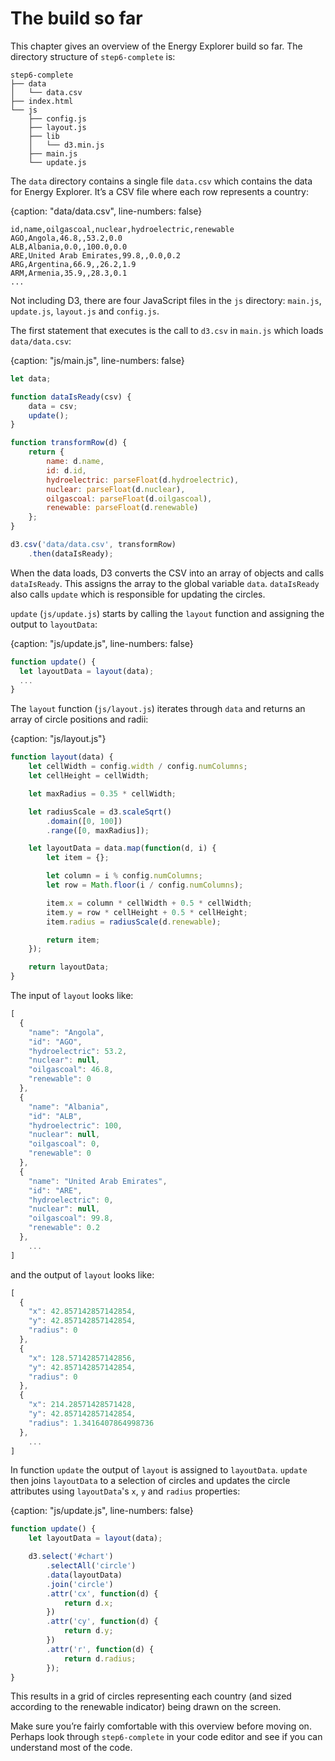 # The build so far

This chapter gives an overview of the Energy Explorer build so far. The directory structure of `step6-complete` is:

```text
step6-complete
├── data
│   └── data.csv
├── index.html
└── js
    ├── config.js
    ├── layout.js
    ├── lib
    │   └── d3.min.js
    ├── main.js
    └── update.js
```

The `data` directory contains a single file `data.csv` which contains the data for Energy Explorer. It’s a CSV file where each row represents a country:

{caption: "data/data.csv", line-numbers: false}
```text
id,name,oilgascoal,nuclear,hydroelectric,renewable
AGO,Angola,46.8,,53.2,0.0
ALB,Albania,0.0,,100.0,0.0
ARE,United Arab Emirates,99.8,,0.0,0.2
ARG,Argentina,66.9,,26.2,1.9
ARM,Armenia,35.9,,28.3,0.1
...
```

Not including D3, there are four JavaScript files in the `js` directory: `main.js`, `update.js`, `layout.js` and `config.js`.

The first statement that executes is the call to `d3.csv` in `main.js` which loads `data/data.csv`:

{caption: "js/main.js", line-numbers: false}
```js
let data;

function dataIsReady(csv) {
    data = csv;
    update();
}

function transformRow(d) {
    return {
        name: d.name,
        id: d.id,
        hydroelectric: parseFloat(d.hydroelectric),
        nuclear: parseFloat(d.nuclear),
        oilgascoal: parseFloat(d.oilgascoal),
        renewable: parseFloat(d.renewable)
    };
}

d3.csv('data/data.csv', transformRow)
    .then(dataIsReady);
```

When the data loads, D3 converts the CSV into an array of objects and calls `dataIsReady`. This assigns the array to the global variable `data`. `dataIsReady` also calls `update` which is responsible for updating the circles.

`update` (`js/update.js`) starts by calling the `layout` function and assigning the output to `layoutData`:

{caption: "js/update.js", line-numbers: false}
```js
function update() {
  let layoutData = layout(data);
  ...
}
```

The `layout` function (`js/layout.js`) iterates through `data` and returns an array of circle positions and radii:

{caption: "js/layout.js"}
```js
function layout(data) {
    let cellWidth = config.width / config.numColumns;
    let cellHeight = cellWidth;

    let maxRadius = 0.35 * cellWidth;

    let radiusScale = d3.scaleSqrt()
        .domain([0, 100])
        .range([0, maxRadius]);

    let layoutData = data.map(function(d, i) {
        let item = {};

        let column = i % config.numColumns;
        let row = Math.floor(i / config.numColumns);

        item.x = column * cellWidth + 0.5 * cellWidth;
        item.y = row * cellHeight + 0.5 * cellHeight;
        item.radius = radiusScale(d.renewable);

        return item;
    });

    return layoutData;
}
```

The input of `layout` looks like:

```js
[
  {
    "name": "Angola",
    "id": "AGO",
    "hydroelectric": 53.2,
    "nuclear": null,
    "oilgascoal": 46.8,
    "renewable": 0
  },
  {
    "name": "Albania",
    "id": "ALB",
    "hydroelectric": 100,
    "nuclear": null,
    "oilgascoal": 0,
    "renewable": 0
  },
  {
    "name": "United Arab Emirates",
    "id": "ARE",
    "hydroelectric": 0,
    "nuclear": null,
    "oilgascoal": 99.8,
    "renewable": 0.2
  },
	...
]
```

and the output of `layout` looks like:

```js
[
  {
    "x": 42.857142857142854,
    "y": 42.857142857142854,
    "radius": 0
  },
  {
    "x": 128.57142857142856,
    "y": 42.857142857142854,
    "radius": 0
  },
  {
    "x": 214.28571428571428,
    "y": 42.857142857142854,
    "radius": 1.3416407864998736
  },
	...
]
```

In function `update` the output of `layout` is assigned to `layoutData`. `update` then joins `layoutData` to a selection of circles and updates the circle attributes using `layoutData`'s `x`, `y` and `radius` properties:

{caption: "js/update.js", line-numbers: false}
```js
function update() {
    let layoutData = layout(data);

    d3.select('#chart')
        .selectAll('circle')
        .data(layoutData)
        .join('circle')
        .attr('cx', function(d) {
            return d.x;
        })
        .attr('cy', function(d) {
            return d.y;
        })
        .attr('r', function(d) {
            return d.radius;
        });
}
```

This results in a grid of circles representing each country (and sized according to the renewable indicator) being drawn on the screen.

Make sure you’re fairly comfortable with this overview before moving on. Perhaps look through `step6-complete` in your code editor and see if you can understand most of the code.